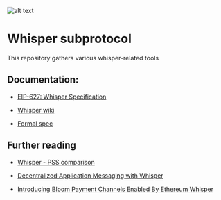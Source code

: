![alt text][logo]
# Whisper subprotocol

This repository gathers various whisper-related tools

## Documentation:

* [EIP-627: Whisper Specification][d1]

* [Whisper wiki][d2]

* [Formal spec][d3]


## Further reading

* [Whisper - PSS comparison][f1]

* [Decentralized Application Messaging with Whisper][f2]

* [Introducing Bloom Payment Channels Enabled By Ethereum Whisper][f3]


[logo]:https://github.com/ethereum/whisper/lib/logo.jpg

[d1]:https://github.com/ethereum/EIPs/blob/master/EIPS/eip-627.md
[d2]:https://github.com/ethereum/go-ethereum/wiki/Whisper
[d3]:https://github.com/ethereum/whisper/spec/WHISPER.md

[f1]:https://our.status.im/whisper-pss-comparison/
[f2]:https://blog.enuma.io/update/2018/08/08/decentralized-application-messaging-with-whisper.html
[f3]:https://blog.hellobloom.io/introducing-bloom-payment-channels-enabled-by-ethereum-whisper-1fec8ba10a03
